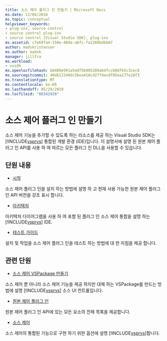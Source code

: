 ```yaml
---
title: 소스 제어 플러그 인 만들기 | Microsoft Docs
ms.date: 11/04/2016
ms.topic: conceptual
helpviewer_keywords:
- plug-ins, source control
- source control plug-ins
- source control [Visual Studio SDK], plug-ins
ms.assetid: c7e69fa4-150e-469a-a6fc-fa1260bdbb07
author: madskristensen
ms.author: madsk
manager: jillfra
ms.workload:
- vssdk
ms.openlocfilehash: b8489e991a54df5b905289a64fccb0df65c3cec8
ms.sourcegitcommit: 40d612240dc5bea418cd27fdacdf85ea177e2df3
ms.translationtype: MT
ms.contentlocale: ko-KR
ms.lasthandoff: 05/29/2019
ms.locfileid: "66341920"
---
```

# <a name="create-a-source-control-plug-in"></a>소스 제어 플러그 인 만들기
소스 제어 기능을 추가할 수 있도록 하는 리소스를 제공 하는 Visual Studio SDK는 [!INCLUDE[vsprvs](../../code-quality/includes/vsprvs_md.md)] 통합된 개발 환경 (IDE)입니다. 이 설명서에 설명 된 원본 제어 플러그 인 API를 사용 하 여 따르는 모든 플러그 인 DLL을 사용할 수 있습니다.

## <a name="in-this-section"></a>단원 내용
- [시작](../../extensibility/internals/getting-started-with-source-control-plug-ins.md)

 소스 제어 플러그 인을 설치 하는 방법에 설명 하 고 현재 사용 가능한 원본 제어 플러그 인 API 버전을 강조 표시 합니다.

- [아키텍처](../../extensibility/internals/source-control-plug-in-architecture.md)

 아키텍처 다이어그램을 사용 하 여 포함 된 플러그 인 소스 제어 통합을 설명 하는 [!INCLUDE[vsprvs](../../code-quality/includes/vsprvs_md.md)] IDE.

- [테스트 가이드](../../extensibility/internals/test-guide-for-source-control-plug-ins.md)

 설치 및 작업을 소스 제어 플러그 인을 테스트 하는 방법에 대 한 지침을 제공 합니다.

## <a name="related-sections"></a>관련 단원
- [소스 제어 VSPackage 만들기](../../extensibility/internals/creating-a-source-control-vspackage.md)

 소스 제어 뿐 아니라 소스 제어 기능을 제공 하지만 대체 하는 VSPackage를 만드는 방법에 설명 [!INCLUDE[vsprvs](../../code-quality/includes/vsprvs_md.md)] 소스 UI 컨트롤입니다.

- [원본 제어 플러그 인](../../extensibility/source-control-plug-ins.md)

 원본 제어 플러그 인 API에 있는 모든 요소의 전체 목록을 제공합니다.

- [소스 제어](../../extensibility/internals/source-control.md)

 소스 제어의 통합된 기능으로 구현 하기 위한 옵션에 설명 [!INCLUDE[vsprvs](../../code-quality/includes/vsprvs_md.md)]합니다.
